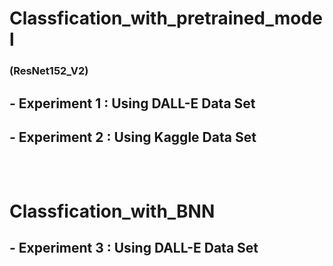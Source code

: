 # Classfication_with_pretrained_model<br>
### (ResNet152_V2)
##  - Experiment 1 : Using DALL-E Data Set <br>
##  - Experiment 2 : Using Kaggle Data Set <br><br><br>
# Classfication_with_BNN<br>
##  - Experiment 3 : Using DALL-E Data Set
